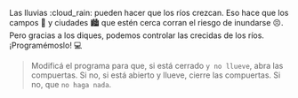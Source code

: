 <gs-attire attire-url="https://raw.githubusercontent.com/MumukiProject/mumuki-guia-gobstones-hidrica/master/assets/attires/config_1581700301376.json"></gs-attire>

Las lluvias :cloud_rain: pueden hacer que los ríos crezcan. Eso hace que los campos :sunrise_over_mountains: y ciudades :cityscape: que estén cerca corran el riesgo de inundarse :persevere:. Pero gracias a los diques, podemos controlar las crecidas de los ríos. ¡Programémoslo! :computer:

> Modificá el programa para que, si está cerrado `y no llueve`, abra las compuertas. Si no, si está abierto y llueve, cierre las compuertas. Si no, que `no haga nada`. 